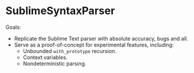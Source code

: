 # SublimeSyntaxParser

Goals:

- Replicate the Sublime Text parser with absolute accuracy, bugs and all.
- Serve as a proof-of-concept for experimental features, including:
  - Unbounded `with_prototype` recursion.
  - Context variables.
  - Nondeterministic parsing.
